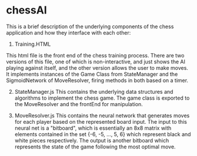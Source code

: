 # chessAI


This is a brief description of the underlying components of the chess application and how they interface with each other:


1. Training.HTML

This html file is the front end of the chess training process. There are two versions of this file, one of which is non-interactive, and just shows the AI playing against    itself, and the other version allows the user to make moves. It implements instances of the Game Class from StateManager and the SigmoidNetwork of MoveResolver, firing methods in both based on a timer. 

2. StateManager.js
This contains the underlying data structures and algorithms to implement the chess game. The game class is exported to the MoveResolver and the frontEnd for manipulation. 


3. MoveResolver.js
This contains the neural network that generates moves for each player based on the represented board input. The input to this neural net is a "bitboard", which is essentially an 8x8 matrix with elements contained in the set {-6, -5, ..., 5, 6} which represent black and white pieces respectively. The output is another bitboard which represents the state of the game following the most optimal move. 
